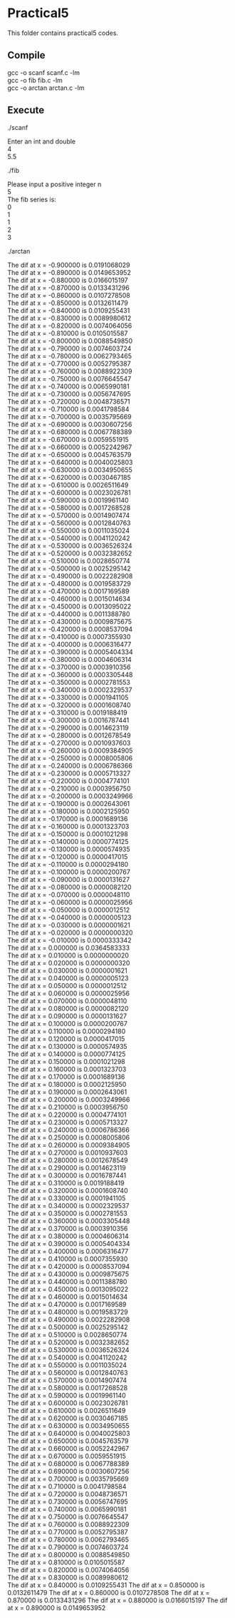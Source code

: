 # Practical5

This folder contains practical5 codes.

## Compile

gcc -o scanf  scanf.c -lm<br>
gcc -o fib fib.c -lm<br>
gcc -o arctan arctan.c -lm<br>

## Execute

./scanf

Enter an int and double<br>
4<br>
5.5<br>


./fib

Please input a positive integer n<br>
5<br>
The fib series is:<br>
0<br>
1<br>
1<br>
2<br>
3<br>


./arctan<br>

The dif at x = -0.900000 is 0.0191068029<br>
The dif at x = -0.890000 is 0.0149653952<br>
The dif at x = -0.880000 is 0.0166015197<br>
The dif at x = -0.870000 is 0.0133431296<br>
The dif at x = -0.860000 is 0.0107278508<br>
The dif at x = -0.850000 is 0.0132611479<br>
The dif at x = -0.840000 is 0.0109255431<br>
The dif at x = -0.830000 is 0.0089980612<br>
The dif at x = -0.820000 is 0.0074064056<br>
The dif at x = -0.810000 is 0.0105015587<br>
The dif at x = -0.800000 is 0.0088549850<br>
The dif at x = -0.790000 is 0.0074603724<br>
The dif at x = -0.780000 is 0.0062793465<br>
The dif at x = -0.770000 is 0.0052795387<br>
The dif at x = -0.760000 is 0.0088922309<br>
The dif at x = -0.750000 is 0.0076645547<br>
The dif at x = -0.740000 is 0.0065990181<br>
The dif at x = -0.730000 is 0.0056747695<br>
The dif at x = -0.720000 is 0.0048736571<br>
The dif at x = -0.710000 is 0.0041798584<br>
The dif at x = -0.700000 is 0.0035795669<br>
The dif at x = -0.690000 is 0.0030607256<br>
The dif at x = -0.680000 is 0.0067788389<br>
The dif at x = -0.670000 is 0.0059551915<br>
The dif at x = -0.660000 is 0.0052242967<br>
The dif at x = -0.650000 is 0.0045763579<br>
The dif at x = -0.640000 is 0.0040025803<br>
The dif at x = -0.630000 is 0.0034950655<br>
The dif at x = -0.620000 is 0.0030467185<br>
The dif at x = -0.610000 is 0.0026511649<br>
The dif at x = -0.600000 is 0.0023026781<br>
The dif at x = -0.590000 is 0.0019961140<br>
The dif at x = -0.580000 is 0.0017268528<br>
The dif at x = -0.570000 is 0.0014907474<br>
The dif at x = -0.560000 is 0.0012840763<br>
The dif at x = -0.550000 is 0.0011035024<br>
The dif at x = -0.540000 is 0.0041120242<br>
The dif at x = -0.530000 is 0.0036526324<br>
The dif at x = -0.520000 is 0.0032382652<br>
The dif at x = -0.510000 is 0.0028650774<br>
The dif at x = -0.500000 is 0.0025295142<br>
The dif at x = -0.490000 is 0.0022282908<br>
The dif at x = -0.480000 is 0.0019583729<br>
The dif at x = -0.470000 is 0.0017169589<br>
The dif at x = -0.460000 is 0.0015014634<br>
The dif at x = -0.450000 is 0.0013095022<br>
The dif at x = -0.440000 is 0.0011388780<br>
The dif at x = -0.430000 is 0.0009875675<br>
The dif at x = -0.420000 is 0.0008537094<br>
The dif at x = -0.410000 is 0.0007355930<br>
The dif at x = -0.400000 is 0.0006316477<br>
The dif at x = -0.390000 is 0.0005404334<br>
The dif at x = -0.380000 is 0.0004606314<br>
The dif at x = -0.370000 is 0.0003910356<br>
The dif at x = -0.360000 is 0.0003305448<br>
The dif at x = -0.350000 is 0.0002781553<br>
The dif at x = -0.340000 is 0.0002329537<br>
The dif at x = -0.330000 is 0.0001941105<br>
The dif at x = -0.320000 is 0.0001608740<br>
The dif at x = -0.310000 is 0.0019188419<br>
The dif at x = -0.300000 is 0.0016787441<br>
The dif at x = -0.290000 is 0.0014623119<br>
The dif at x = -0.280000 is 0.0012678549<br>
The dif at x = -0.270000 is 0.0010937603<br>
The dif at x = -0.260000 is 0.0009384905<br>
The dif at x = -0.250000 is 0.0008005806<br>
The dif at x = -0.240000 is 0.0006786366<br>
The dif at x = -0.230000 is 0.0005713327<br>
The dif at x = -0.220000 is 0.0004774101<br>
The dif at x = -0.210000 is 0.0003956750<br>
The dif at x = -0.200000 is 0.0003249966<br>
The dif at x = -0.190000 is 0.0002643061<br>
The dif at x = -0.180000 is 0.0002125950<br>
The dif at x = -0.170000 is 0.0001689136<br>
The dif at x = -0.160000 is 0.0001323703<br>
The dif at x = -0.150000 is 0.0001021298<br>
The dif at x = -0.140000 is 0.0000774125<br>
The dif at x = -0.130000 is 0.0000574935<br>
The dif at x = -0.120000 is 0.0000417015<br>
The dif at x = -0.110000 is 0.0000294180<br>
The dif at x = -0.100000 is 0.0000200767<br>
The dif at x = -0.090000 is 0.0000131627<br>
The dif at x = -0.080000 is 0.0000082120<br>
The dif at x = -0.070000 is 0.0000048110<br>
The dif at x = -0.060000 is 0.0000025956<br>
The dif at x = -0.050000 is 0.0000012512<br>
The dif at x = -0.040000 is 0.0000005123<br>
The dif at x = -0.030000 is 0.0000001621<br>
The dif at x = -0.020000 is 0.0000000320<br>
The dif at x = -0.010000 is 0.0000333342<br>
The dif at x = 0.000000 is 0.0364583333<br>
The dif at x = 0.010000 is 0.0000000020<br>
The dif at x = 0.020000 is 0.0000000320<br>
The dif at x = 0.030000 is 0.0000001621<br>
The dif at x = 0.040000 is 0.0000005123<br>
The dif at x = 0.050000 is 0.0000012512<br>
The dif at x = 0.060000 is 0.0000025956<br>
The dif at x = 0.070000 is 0.0000048110<br>
The dif at x = 0.080000 is 0.0000082120<br>
The dif at x = 0.090000 is 0.0000131627<br>
The dif at x = 0.100000 is 0.0000200767<br>
The dif at x = 0.110000 is 0.0000294180<br>
The dif at x = 0.120000 is 0.0000417015<br>
The dif at x = 0.130000 is 0.0000574935<br>
The dif at x = 0.140000 is 0.0000774125<br>
The dif at x = 0.150000 is 0.0001021298<br>
The dif at x = 0.160000 is 0.0001323703<br>
The dif at x = 0.170000 is 0.0001689136<br>
The dif at x = 0.180000 is 0.0002125950<br>
The dif at x = 0.190000 is 0.0002643061<br>
The dif at x = 0.200000 is 0.0003249966<br>
The dif at x = 0.210000 is 0.0003956750<br>
The dif at x = 0.220000 is 0.0004774101<br>
The dif at x = 0.230000 is 0.0005713327<br>
The dif at x = 0.240000 is 0.0006786366<br>
The dif at x = 0.250000 is 0.0008005806<br>
The dif at x = 0.260000 is 0.0009384905<br>
The dif at x = 0.270000 is 0.0010937603<br>
The dif at x = 0.280000 is 0.0012678549<br>
The dif at x = 0.290000 is 0.0014623119<br>
The dif at x = 0.300000 is 0.0016787441<br>
The dif at x = 0.310000 is 0.0019188419<br>
The dif at x = 0.320000 is 0.0001608740<br>
The dif at x = 0.330000 is 0.0001941105<br>
The dif at x = 0.340000 is 0.0002329537<br>
The dif at x = 0.350000 is 0.0002781553<br>
The dif at x = 0.360000 is 0.0003305448<br>
The dif at x = 0.370000 is 0.0003910356<br>
The dif at x = 0.380000 is 0.0004606314<br>
The dif at x = 0.390000 is 0.0005404334<br>
The dif at x = 0.400000 is 0.0006316477<br>
The dif at x = 0.410000 is 0.0007355930<br>
The dif at x = 0.420000 is 0.0008537094<br>
The dif at x = 0.430000 is 0.0009875675<br>
The dif at x = 0.440000 is 0.0011388780<br>
The dif at x = 0.450000 is 0.0013095022<br>
The dif at x = 0.460000 is 0.0015014634<br>
The dif at x = 0.470000 is 0.0017169589<br>
The dif at x = 0.480000 is 0.0019583729<br>
The dif at x = 0.490000 is 0.0022282908<br>
The dif at x = 0.500000 is 0.0025295142<br>
The dif at x = 0.510000 is 0.0028650774<br>
The dif at x = 0.520000 is 0.0032382652<br>
The dif at x = 0.530000 is 0.0036526324<br>
The dif at x = 0.540000 is 0.0041120242<br>
The dif at x = 0.550000 is 0.0011035024<br>
The dif at x = 0.560000 is 0.0012840763<br>
The dif at x = 0.570000 is 0.0014907474<br>
The dif at x = 0.580000 is 0.0017268528<br>
The dif at x = 0.590000 is 0.0019961140<br>
The dif at x = 0.600000 is 0.0023026781<br>
The dif at x = 0.610000 is 0.0026511649<br>
The dif at x = 0.620000 is 0.0030467185<br>
The dif at x = 0.630000 is 0.0034950655<br>
The dif at x = 0.640000 is 0.0040025803<br>
The dif at x = 0.650000 is 0.0045763579<br>
The dif at x = 0.660000 is 0.0052242967<br>
The dif at x = 0.670000 is 0.0059551915<br>
The dif at x = 0.680000 is 0.0067788389<br>
The dif at x = 0.690000 is 0.0030607256<br>
The dif at x = 0.700000 is 0.0035795669<br>
The dif at x = 0.710000 is 0.0041798584<br>
The dif at x = 0.720000 is 0.0048736571<br>
The dif at x = 0.730000 is 0.0056747695<br>
The dif at x = 0.740000 is 0.0065990181<br>
The dif at x = 0.750000 is 0.0076645547<br>
The dif at x = 0.760000 is 0.0088922309<br>
The dif at x = 0.770000 is 0.0052795387<br>
The dif at x = 0.780000 is 0.0062793465<br>
The dif at x = 0.790000 is 0.0074603724<br>
The dif at x = 0.800000 is 0.0088549850<br>
The dif at x = 0.810000 is 0.0105015587<br>
The dif at x = 0.820000 is 0.0074064056<br>
The dif at x = 0.830000 is 0.0089980612<br>
The dif at x = 0.840000 is 0.0109255431
The dif at x = 0.850000 is 0.0132611479
The dif at x = 0.860000 is 0.0107278508
The dif at x = 0.870000 is 0.0133431296
The dif at x = 0.880000 is 0.0166015197
The dif at x = 0.890000 is 0.0149653952
